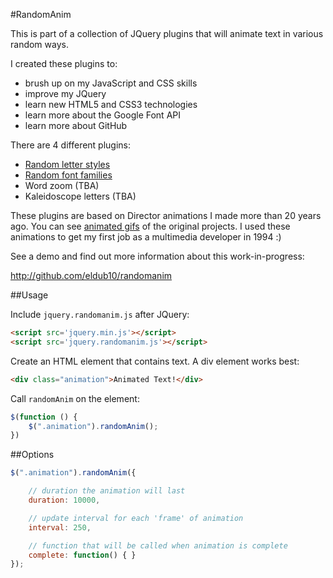 #RandomAnim

This is part of a collection of JQuery plugins that will animate text in various random ways.

I created these plugins to:
* brush up on my JavaScript and CSS skills
* improve my JQuery
* learn new HTML5 and CSS3 technologies
* learn more about the Google Font API
* learn more about GitHub

There are 4 different plugins:
* [Random letter styles](http://github.com/eldub10/randomanim/)
* [Random font families](http://github.com/eldub10/fontanim/)
* Word zoom (TBA)
* Kaleidoscope letters (TBA)

These plugins are based on Director animations I made more than 20 years ago. You can see [animated gifs](http://github.com/eldub10/randomanim/img/aov.gif) of the original projects. I used these animations to get my first job as a multimedia developer in 1994 :)

See a demo and find out more information about this work-in-progress:

http://github.com/eldub10/randomanim

##Usage

Include `jquery.randomanim.js` after JQuery:
```html
<script src='jquery.min.js'></script>
<script src='jquery.randomanim.js'></script>
```

Create an HTML element that contains text. A div element works best:
```html
<div class="animation">Animated Text!</div>
````

Call `randomAnim` on the element:
```js
$(function () {
	$(".animation").randomAnim();
})
```

##Options
```js
$(".animation").randomAnim({

	// duration the animation will last
	duration: 10000,

	// update interval for each 'frame' of animation
	interval: 250,

	// function that will be called when animation is complete
	complete: function() { }
});
```
